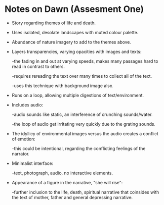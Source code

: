 <h1> Notes on Dawn (Assesment One) </h1>
<body>
  
* Story regarding themes of life and death.
  
* Uses isolated, desolate landscapes with muted colour palette.
  
* Abundance of nature imagery to add to the themes above.
  
* Layers transparencies, varying opacities with images and texts:

  -the fading in and out at varying speeds, makes many passages hard to read in contrast to others.
  
  -requires rereading the text over many times to collect all of the text.
  
  -uses this technique with background image also.

* Runs on a loop, allowing multiple digestions of text/environment.
  
* Includes audio:
  
  -audio sounds like static, an interference of crunching sounds/water.

  -the loop of audio get irritating very quickly due to the grating sounds.

* The idyllicy of environmental images versus the audio creates a conflict of emotion:
 
  -this could be intentional, regarding the conflicting feelings of the narrator.

* Minimalist interface:
  
  -text, photograph, audio, no interactive elements.

* Appearance of a figure in the narrative, "she will rise":
  
  -further inclusion to the life, death, spiritual narrative that coinsides with the text of mother, father and general depressing narrative.
</body>
